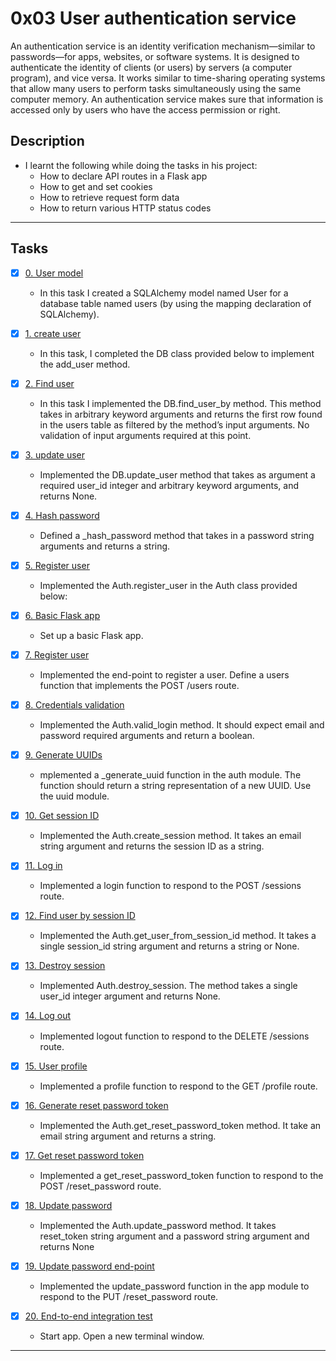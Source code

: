 # 0x03 User authentication service
An authentication service is an identity verification mechanism—similar to passwords—for apps, websites, or software systems. It is designed to authenticate the identity of clients (or users) by servers (a computer program), and vice versa. It works similar to time-sharing operating systems that allow many users to perform tasks simultaneously using the same computer memory. An authentication service makes sure that information is accessed only by users who have the access permission or right.

## Description

* I learnt the following while doing the tasks in his project:
   + How to declare API routes in a Flask app
   + How to get and set cookies
   + How to retrieve request form data
   + How to return various HTTP status codes

---

## Tasks

+ [x] [0. User model](./user.py)

   + In this task I created a SQLAlchemy model named User for a database table named users (by using the mapping declaration of SQLAlchemy).

+ [x] [1. create user](./db.py)

   + In this task, I completed the DB class provided below to implement the add_user method.

+ [x] [2. Find user](./db.py)

   + In this task I implemented the DB.find_user_by method. This method takes in arbitrary keyword arguments and returns the first row found in the users table as filtered by the method’s input arguments. No validation of input arguments required at this point.

+ [x] [3. update user](./db.py)

   + Implemented the DB.update_user method that takes as argument a required user_id integer and arbitrary keyword arguments, and returns None.

+ [x] [4. Hash password](./auth.py)

   + Defined a _hash_password method that takes in a password string arguments and returns a string.

+ [x] [5. Register user](./auth.py)

   + Implemented the Auth.register_user in the Auth class provided below:

+ [x] [6. Basic Flask app](./app.py)

   + Set up a basic Flask app.

+ [x] [7. Register user](./app.py)

   + Implemented the end-point to register a user. Define a users function that implements the POST /users route.

+ [x] [8. Credentials validation](./auth.py)

   + Implemented the Auth.valid_login method. It should expect email and password required arguments and return a boolean.

+[x] [9. Generate UUIDs](./auth.py)

   + mplemented a _generate_uuid function in the auth module. The function should return a string representation of a new UUID. Use the uuid module.

+ [x] [10. Get session ID](./auth.py)

   + Implemented the Auth.create_session method. It takes an email string argument and returns the session ID as a string.

+ [x] [11. Log in](./app.py)

   + Implemented a login function to respond to the POST /sessions route.

+ [x] [12. Find user by session ID](./auth.py)

   + Implemented the Auth.get_user_from_session_id method. It takes a single session_id string argument and returns a string or None.

+ [x] [13. Destroy session](./auth.py)

   + Implemented Auth.destroy_session. The method takes a single user_id integer argument and returns None.

+ [x] [14. Log out](./app.py)

   + Implemented logout function to respond to the DELETE /sessions route.

+ [x] [15. User profile](./app.py)

   + Implemented a profile function to respond to the GET /profile route.

+ [x] [16. Generate reset password token](./auth.py)

   + Implemented the Auth.get_reset_password_token method. It take an email string argument and returns a string.

+ [x] [17. Get reset password token](./app.py)

   + Implemented a get_reset_password_token function to respond to the POST /reset_password route.

+ [x] [18. Update password](./auth.py)

   + Implemented the Auth.update_password method. It takes reset_token string argument and a password string argument and returns None

+ [x] [19. Update password end-point](./app.py)

    + Implemented the update_password function in the app module to respond to the PUT /reset_password route.

+ [x] [20. End-to-end integration test](./main.py)

    + Start app. Open a new terminal window.

---


